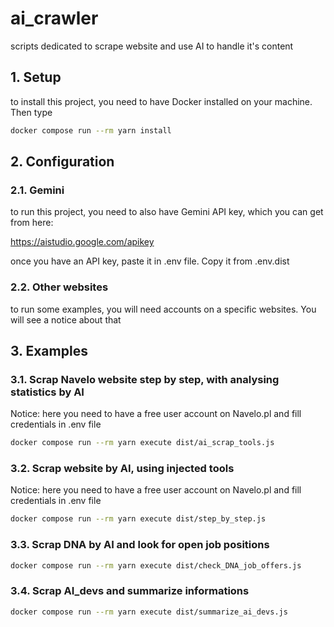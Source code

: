 # ai_crawler

scripts dedicated to scrape website and use AI to handle it's content

## 1. Setup

to install this project, you need to have Docker installed on your machine. Then type 

```bash
docker compose run --rm yarn install
```

## 2. Configuration

### 2.1. Gemini

to run this project, you need to also have Gemini API key, which you can get from here:

https://aistudio.google.com/apikey

once you have an API key, paste it in .env file. Copy it from .env.dist

### 2.2. Other websites

to run some examples, you will need accounts on a specific websites. You will see a notice about that

## 3. Examples

### 3.1. Scrap Navelo website step by step, with analysing statistics by AI

Notice: here you need to have a free user account on Navelo.pl and fill credentials in .env file

```bash
docker compose run --rm yarn execute dist/ai_scrap_tools.js
```

### 3.2. Scrap website by AI, using injected tools

Notice: here you need to have a free user account on Navelo.pl and fill credentials in .env file

```bash
docker compose run --rm yarn execute dist/step_by_step.js
```

### 3.3. Scrap DNA by AI and look for open job positions

```bash
docker compose run --rm yarn execute dist/check_DNA_job_offers.js
```

### 3.4. Scrap AI_devs and summarize informations

```bash
docker compose run --rm yarn execute dist/summarize_ai_devs.js
```